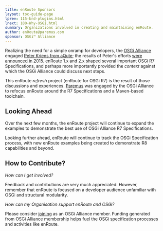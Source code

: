 ```yaml
---
title: enRoute Sponsors 
layout: toc-guide-page
lprev: 115-bnd-plugins.html  
lnext: 100-Why-OSGi.html 
summary: Organizations involved in creating and maintaining enRoute. 
author: enRoute@paremus.com
sponsor: OSGi™ Alliance 
---
```



Realizing the need for a simple onramp for developers, the [OSGi Alliance](https://www.osgi.org) engaged [Peter Kriens from aQute](http://aqute.biz); the results of Peter's efforts [were announced in 2015](http://blog.osgi.org/2015/10/osgi-enroute-10.html). enRoute 1.x and 2.x shaped several important OSGi R7 Specifications, and perhaps more importantly provided the _context_ against which the OSGi Alliance could discuss next steps.  

This enRoute _refresh_ project (enRoute for OSGi R7) is the result of those discussions and experiences. [Paremus](http://www.paremus.com) was engaged by the OSGi Alliance to refocus enRoute around the R7 Specifications and a Maven-based toolchain. 

## Looking Ahead

Over the next few months, the enRoute project will continue to expand the examples to demonstrate the best use of OSGi Alliance R7 Specifications. 

Looking further ahead, enRoute will continue to track the OSGi Specification process, with new enRoute examples being created to demonstrate R8 capabilities and beyond.

## How to Contribute?

_How can I get involved?_

Feedback and contributions are very much appreciated. However, remember that enRoute is focused on a developer audience unfamiliar with OSGi and structural modularity.

_How can my Organisation support enRoute and OSGi?_

Please consider [joining](https://www.osgi.org/join/) as an OSGi Alliance member. Funding generated from OSGi Alliance membership helps fuel the OSGi specification processes and activities like enRoute.

